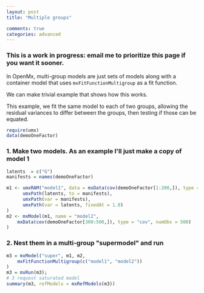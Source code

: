 ```yaml
---
layout: post
title: "Multiple groups"

comments: true
categories: advanced
---
```


### This is a work in progress: email me to prioritize this page if you want it sooner.

In OpenMx, multi-group models are just sets of models along with a container model that uses `mxFitFunctionMultigroup` 
as a fit function.

We can make trivial example that shows how this works.

This example, we fit the same model to each of two groups, allowing the residual variances to differ between the groups, then testing if those can be equated.

```r
require(umx)
data(demoOneFactor)
```

### 1. Make two models. As an example I'll just make a copy of model 1

```r
latents  = c("G")
manifests = names(demoOneFactor)

m1 <- umxRAM("model1", data = mxData(cov(demoOneFactor[1:200,]), type = "cov", numObs = 500),
      umxPath(latents, to = manifests),
      umxPath(var = manifests),
      umxPath(var = latents, fixedAt = 1.0)
)
m2 <- mxModel(m1, name = "model2",
	mxData(cov(demoOneFactor[300:500,]), type = "cov", numObs = 500)
)
```

### 2. Nest them in a multi-group "supermodel" and run

```r
m3 = mxModel("super", m1, m2, 
	mxFitFunctionMultigroup(c("model1", "model2"))
)
m3 = mxRun(m3);
# 3 request saturated model
summary(m3, refModels = mxRefModels(m3))
```

